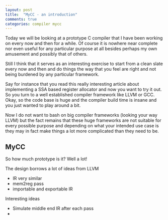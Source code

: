 ```yaml
---
layout: post
title:  "MyCC - an introduction"
comments: true
categories: compiler mycc
---
```

Today we will be looking at a prototype C compiler that I have been working on
every now and then for a while. Of course it is nowhere near complete nor even
useful for any particular purpose at all besides perhaps my own amusement and
possibly that of others.

Still I think that it serves as an interesting exercise to start from a clean
slate every now and then and do things the way that you feel are right and not
being burdened by any particular framework.

Say for instance that you read this really interesting article about
implementing a SSA based register allocator and now you want to try it out. So
you turn to a well established compiler framework like LLVM or GCC. Okay, so
the code base is huge and the compiler build time is insane and you just wanted
to play around a bit.

Now I do not want to bash on big compiler frameworks (looking your way LLVM)
but the fact remains that these huge frameworks are not suitable for every
possible purpose and depending on what your intended use case is they may in
fact make things a lot more complicated than they need to be.

## MyCC
So how much prototype is it? Well a lot!

The design borrows a lot of ideas from LLVM

- IR very similar
- mem2reg pass
- importable and exportable IR

Interesting ideas
- Simulate middle end IR after each pass
-
